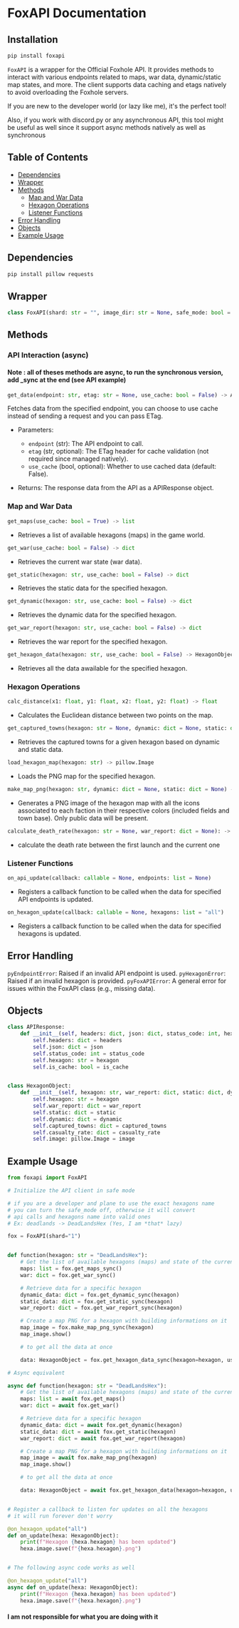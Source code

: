 # FoxAPI Documentation

## Installation
```bash
pip install foxapi
```


`FoxAPI` is a wrapper for the Official Foxhole API. It provides methods to interact with various endpoints related to maps, war data, dynamic/static map states, and more. The client supports data caching and etags natively to avoid overloading the Foxhole servers.

If you are new to the developer world (or lazy like me), it's the perfect tool!

Also, if you work with discord.py or any asynchronous API, this tool might be useful as well since it support async methods natively as well as synchronous


## Table of Contents
- [Dependencies](#dependencies)
- [Wrapper](#wrapper)
- [Methods](#methods)
  - [Map and War Data](#map-and-war-data)
  - [Hexagon Operations](#hexagon-operations)
  - [Listener Functions](#listener-functions)
- [Error Handling](#error-handling)
- [Objects](#objects)
- [Example Usage](#example-usage)

## Dependencies

   ```bash
   pip install pillow requests
   ```

## Wrapper

```py
class FoxAPI(shard: str = "", image_dir: str = None, safe_mode: bool = True)
```


## Methods

### API Interaction (async)

#### Note : all of theses methods are async, to run the synchronous version, add _sync at the end (see API example)

```py
get_data(endpoint: str, etag: str = None, use_cache: bool = False) -> APIResponse
```  
  Fetches data from the specified endpoint, you can choose to use cache instead of sending a request and you can pass ETag.

  - Parameters:
    - `endpoint` (str): The API endpoint to call.
    - `etag` (str, optional): The ETag header for cache validation (not required since managed natively).
    - `use_cache` (bool, optional): Whether to use cached data (default: False).

  - Returns: The response data from the API as a APIResponse object.

### Map and War Data

```py
get_maps(use_cache: bool = True) -> list
```
 - Retrieves a list of available hexagons (maps) in the game world.

```py
get_war(use_cache: bool = False) -> dict
```
  - Retrieves the current war state (war data).

```py
get_static(hexagon: str, use_cache: bool = False) -> dict
```

  - Retrieves the static data for the specified hexagon.

```py
get_dynamic(hexagon: str, use_cache: bool = False) -> dict
```
  - Retrieves the dynamic data for the specified hexagon.

```py
get_war_report(hexagon: str, use_cache: bool = False) -> dict
```
  - Retrieves the war report for the specified hexagon.

```py
get_hexagon_data(hexagon: str, use_cache: bool = False) -> HexagonObject
```

  - Retrieves all the data awailable for the specified hexagon.

### Hexagon Operations

```py
calc_distance(x1: float, y1: float, x2: float, y2: float) -> float
```

  - Calculates the Euclidean distance between two points on the map.

```py
get_captured_towns(hexagon: str = None, dynamic: dict = None, static: dict = None) -> dict
```
  - Retrieves the captured towns for a given hexagon based on dynamic and static data.

```py
load_hexagon_map(hexagon: str) -> pillow.Image
```

 - Loads the PNG map for the specified hexagon.

```py
make_map_png(hexagon: str, dynamic: dict = None, static: dict = None) -> pillow.Image
```
  - Generates a PNG image of the hexagon map with all the icons associated to each faction in their respective colors (included fields and town base). Only public data will be present.


```py
calculate_death_rate(hexagon: str = None, war_report: dict = None): -> dict
```
  - calculate the death rate between the first launch and the current one

### Listener Functions

```py
on_api_update(callback: callable = None, endpoints: list = None)
```
  - Registers a callback function to be called when the data for specified API endpoints is updated.

```py
on_hexagon_update(callback: callable = None, hexagons: list = "all")
```
  - Registers a callback function to be called when the data for specified hexagons is updated.

## Error Handling

```pyEndpointError```: Raised if an invalid API endpoint is used.
```pyHexagonError```: Raised if an invalid hexagon is provided.
```pyFoxAPIError```: A general error for issues within the FoxAPI class (e.g., missing data).


## Objects

```python
class APIResponse:
    def __init__(self, headers: dict, json: dict, status_code: int, hexagon: str, is_use_cache: bool):
        self.headers: dict = headers
        self.json: dict = json
        self.status_code: int = status_code
        self.hexagon: str = hexagon
        self.is_cache: bool = is_cache


class HexagonObject:
    def __init__(self, hexagon: str, war_report: dict, static: dict, dynamic: dict, captured_towns: dict, casualty_rate: dict, image: pillow.Image):
        self.hexagon: str = hexagon
        self.war_report: dict = war_report
        self.static: dict = static
        self.dynamic: dict = dynamic
        self.captured_towns: dict = captured_towns
        self.casualty_rate: dict = casualty_rate
        self.image: pillow.Image = image
```


## Example Usage

```python
from foxapi import FoxAPI

# Initialize the API client in safe mode

# if you are a developer and plane to use the exact hexagons name
# you can turn the safe_mode off, otherwise it will convert
# api calls and hexagons name into valid ones
# Ex: deadlands -> DeadLandsHex (Yes, I am *that* lazy)

fox = FoxAPI(shard="1")


def function(hexagon: str = "DeadLandsHex"):
    # Get the list of available hexagons (maps) and state of the current war
    maps: list = fox.get_maps_sync()
    war: dict = fox.get_war_sync()

    # Retrieve data for a specific hexagon
    dynamic_data: dict = fox.get_dynamic_sync(hexagon)
    static_data: dict = fox.get_static_sync(hexagon)
    war_report: dict = fox.get_war_report_sync(hexagon)

    # Create a map PNG for a hexagon with building informations on it
    map_image = fox.make_map_png_sync(hexagon)
    map_image.show()

    # to get all the data at once

    data: HexagonObject = fox.get_hexagon_data_sync(hexagon=hexagon, use_cache=True)

# Async equivalent

async def function(hexagon: str = "DeadLandsHex"):
    # Get the list of available hexagons (maps) and state of the current war
    maps: list = await fox.get_maps()
    war: dict = await fox.get_war()

    # Retrieve data for a specific hexagon
    dynamic_data: dict = await fox.get_dynamic(hexagon)
    static_data: dict = await fox.get_static(hexagon)
    war_report: dict = await fox.get_war_report(hexagon)

    # Create a map PNG for a hexagon with building informations on it
    map_image = await fox.make_map_png(hexagon)
    map_image.show()

    # to get all the data at once

    data: HexagonObject = await fox.get_hexagon_data(hexagon=hexagon, use_cache=True)


# Register a callback to listen for updates on all the hexagons
# it will run forever don't worry

@on_hexagon_update("all")
def on_update(hexa: HexagonObject):
    print(f"Hexagon {hexa.hexagon} has been updated")
    hexa.image.save(f"{hexa.hexagon}.png")


# The following async code works as well

@on_hexagon_update("all")
async def on_update(hexa: HexagonObject):
    print(f"Hexagon {hexa.hexagon} has been updated")
    hexa.image.save(f"{hexa.hexagon}.png")

```

 #### I am not responsible for what you are doing with it
